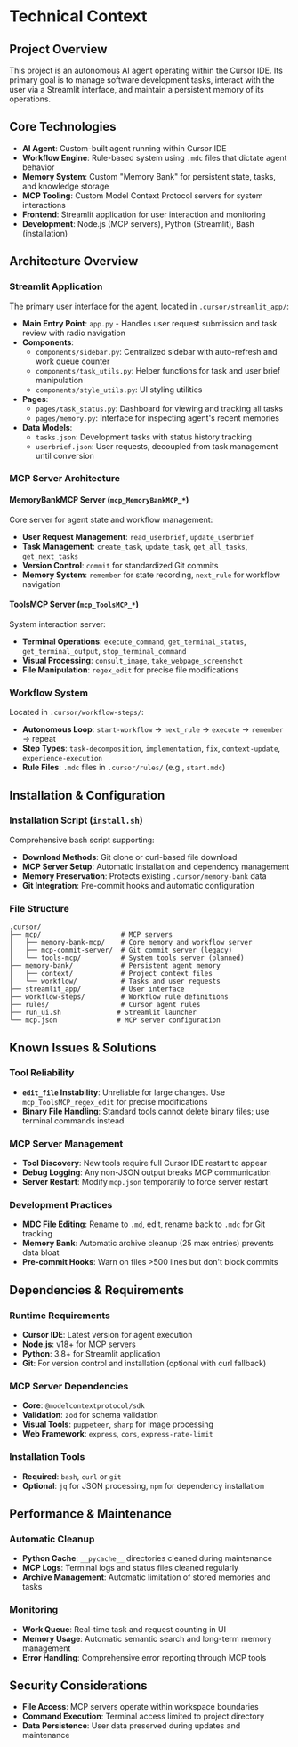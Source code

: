# Technical Context

## Project Overview
This project is an autonomous AI agent operating within the Cursor IDE. Its primary goal is to manage software development tasks, interact with the user via a Streamlit interface, and maintain a persistent memory of its operations.

## Core Technologies
- **AI Agent**: Custom-built agent running within Cursor IDE
- **Workflow Engine**: Rule-based system using `.mdc` files that dictate agent behavior
- **Memory System**: Custom "Memory Bank" for persistent state, tasks, and knowledge storage
- **MCP Tooling**: Custom Model Context Protocol servers for system interactions
- **Frontend**: Streamlit application for user interaction and monitoring
- **Development**: Node.js (MCP servers), Python (Streamlit), Bash (installation)

## Architecture Overview

### Streamlit Application
The primary user interface for the agent, located in `.cursor/streamlit_app/`:

- **Main Entry Point**: `app.py` - Handles user request submission and task review with radio navigation
- **Components**:
  - `components/sidebar.py`: Centralized sidebar with auto-refresh and work queue counter
  - `components/task_utils.py`: Helper functions for task and user brief manipulation
  - `components/style_utils.py`: UI styling utilities
- **Pages**:
  - `pages/task_status.py`: Dashboard for viewing and tracking all tasks
  - `pages/memory.py`: Interface for inspecting agent's recent memories
- **Data Models**:
  - `tasks.json`: Development tasks with status history tracking
  - `userbrief.json`: User requests, decoupled from task management until conversion

### MCP Server Architecture

#### MemoryBankMCP Server (`mcp_MemoryBankMCP_*`)
Core server for agent state and workflow management:
- **User Request Management**: `read_userbrief`, `update_userbrief`
- **Task Management**: `create_task`, `update_task`, `get_all_tasks`, `get_next_tasks`
- **Version Control**: `commit` for standardized Git commits
- **Memory System**: `remember` for state recording, `next_rule` for workflow navigation

#### ToolsMCP Server (`mcp_ToolsMCP_*`)
System interaction server:
- **Terminal Operations**: `execute_command`, `get_terminal_status`, `get_terminal_output`, `stop_terminal_command`
- **Visual Processing**: `consult_image`, `take_webpage_screenshot`
- **File Manipulation**: `regex_edit` for precise file modifications

### Workflow System
Located in `.cursor/workflow-steps/`:
- **Autonomous Loop**: `start-workflow` → `next_rule` → `execute` → `remember` → repeat
- **Step Types**: `task-decomposition`, `implementation`, `fix`, `context-update`, `experience-execution`
- **Rule Files**: `.mdc` files in `.cursor/rules/` (e.g., `start.mdc`)

## Installation & Configuration

### Installation Script (`install.sh`)
Comprehensive bash script supporting:
- **Download Methods**: Git clone or curl-based file download
- **MCP Server Setup**: Automatic installation and dependency management
- **Memory Preservation**: Protects existing `.cursor/memory-bank` data
- **Git Integration**: Pre-commit hooks and automatic configuration

### File Structure
```
.cursor/
├── mcp/                    # MCP servers
│   ├── memory-bank-mcp/    # Core memory and workflow server
│   ├── mcp-commit-server/  # Git commit server (legacy)
│   └── tools-mcp/          # System tools server (planned)
├── memory-bank/            # Persistent agent memory
│   ├── context/            # Project context files
│   └── workflow/           # Tasks and user requests
├── streamlit_app/          # User interface
├── workflow-steps/         # Workflow rule definitions
├── rules/                  # Cursor agent rules
├── run_ui.sh              # Streamlit launcher
└── mcp.json               # MCP server configuration
```

## Known Issues & Solutions

### Tool Reliability
- **`edit_file` Instability**: Unreliable for large changes. Use `mcp_ToolsMCP_regex_edit` for precise modifications
- **Binary File Handling**: Standard tools cannot delete binary files; use terminal commands instead

### MCP Server Management
- **Tool Discovery**: New tools require full Cursor IDE restart to appear
- **Debug Logging**: Any non-JSON output breaks MCP communication
- **Server Restart**: Modify `mcp.json` temporarily to force server restart

### Development Practices
- **MDC File Editing**: Rename to `.md`, edit, rename back to `.mdc` for Git tracking
- **Memory Bank**: Automatic archive cleanup (25 max entries) prevents data bloat
- **Pre-commit Hooks**: Warn on files >500 lines but don't block commits

## Dependencies & Requirements

### Runtime Requirements
- **Cursor IDE**: Latest version for agent execution
- **Node.js**: v18+ for MCP servers
- **Python**: 3.8+ for Streamlit application
- **Git**: For version control and installation (optional with curl fallback)

### MCP Server Dependencies
- **Core**: `@modelcontextprotocol/sdk`
- **Validation**: `zod` for schema validation
- **Visual Tools**: `puppeteer`, `sharp` for image processing
- **Web Framework**: `express`, `cors`, `express-rate-limit`

### Installation Tools
- **Required**: `bash`, `curl` or `git`
- **Optional**: `jq` for JSON processing, `npm` for dependency installation

## Performance & Maintenance

### Automatic Cleanup
- **Python Cache**: `__pycache__` directories cleaned during maintenance
- **MCP Logs**: Terminal logs and status files cleaned regularly
- **Archive Management**: Automatic limitation of stored memories and tasks

### Monitoring
- **Work Queue**: Real-time task and request counting in UI
- **Memory Usage**: Automatic semantic search and long-term memory management
- **Error Handling**: Comprehensive error reporting through MCP tools

## Security Considerations
- **File Access**: MCP servers operate within workspace boundaries
- **Command Execution**: Terminal access limited to project directory
- **Data Persistence**: User data preserved during updates and maintenance
